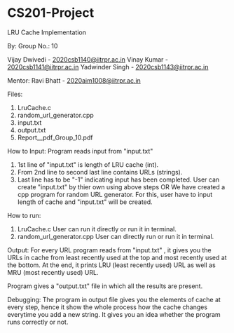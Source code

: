 # CS201-Project
LRU Cache Implementation

By:
    Group No.: 10

Vijay Dwivedi     -   2020csb1140@iitrpr.ac.in
Vinay Kumar       -   2020csb1141@iitrpr.ac.in
Yadwinder Singh   -   2020csb1143@iitrpr.ac.in

Mentor:
Ravi Bhatt        -   2020aim1008@iitrpr.ac.in

Files:
1) LruCache.c 
2) random_url_generator.cpp
3) input.txt
4) output.txt
5) Report__pdf_Group_10.pdf

How to Input:
Program reads input from "input.txt"
  1) 1st line of "input.txt" is length of LRU cache (int).
  2) From 2nd line to second last line contains URLs (strings).
  3) Last line has to be "-1" indicating input has been completed.
User can create "input.txt" by thier own using above steps
              OR
We have created a cpp program for random URL generator. For this, user have to input length of cache and "input.txt" will be created.

How to run:
1) LruCache.c 
      User can run it directly or run it in terminal.
2) random_url_generator.cpp
      User can directly run or run it in terminal.

Output:
For every URL program reads from "input.txt" , it gives you the URLs in cache from least recently used at the top and
most recently used at the bottom.
At the end, it prints LRU (least recently used) URL as well as MRU (most recently used) URL.

Program gives a "output.txt" file in which all the results are present.

Debugging:
The program in output file gives you the elements of cache at every step, hence it show the whole process how the cache changes everytime you add a new string. It gives you an idea whether the program runs correctly or not.



      
